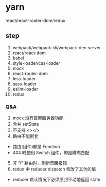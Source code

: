 # yarn
react/react-router-dom/redux

## step
1. webpack/webpack-cli/webpack-dev-server
2. react/react-dom
3. babel
4. style-loader/css-loader
5. mock
6. react-router-dom
7. less-loader
8. sass-loader
9. eslint-loader
9. redux

### Q&A
1. mock 没有自带服务器功能
2. 合并 setState
3. 不支持 <></>
4. 路由不能嵌套
  * 路由(组件)都是 Function
  * 404 时使用 Switch 组件，即是模糊匹配
5. 非 “/” 路由时，刷新页面报错
6. redux 中 reducer dispatch 修改了其他的值
  * reducer 默认情况下必须原封不动地返回 state
